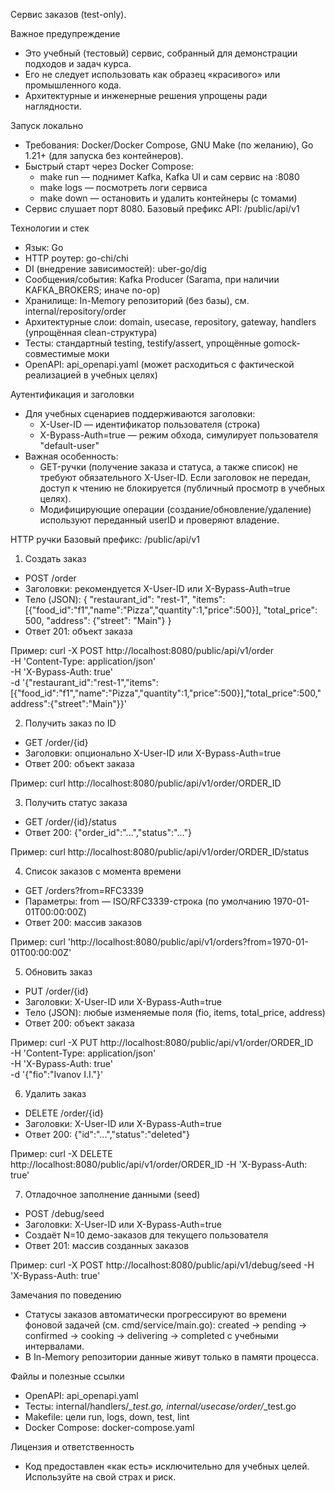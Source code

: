 Сервис заказов (test-only).

Важное предупреждение
- Это учебный (тестовый) сервис, собранный для демонстрации подходов и задач курса.
- Его не следует использовать как образец «красивого» или промышленного кода.
- Архитектурные и инженерные решения упрощены ради наглядности.

Запуск локально
- Требования: Docker/Docker Compose, GNU Make (по желанию), Go 1.21+ (для запуска без контейнеров).
- Быстрый старт через Docker Compose:
  - make run — поднимет Kafka, Kafka UI и сам сервис на :8080
  - make logs — посмотреть логи сервиса
  - make down — остановить и удалить контейнеры (с томами)
- Сервис слушает порт 8080. Базовый префикс API: /public/api/v1

Технологии и стек
- Язык: Go
- HTTP роутер: go-chi/chi
- DI (внедрение зависимостей): uber-go/dig
- Сообщения/события: Kafka Producer (Sarama, при наличии KAFKA_BROKERS; иначе no-op)
- Хранилище: In-Memory репозиторий (без базы), см. internal/repository/order
- Архитектурные слои: domain, usecase, repository, gateway, handlers (упрощённая clean-структура)
- Тесты: стандартный testing, testify/assert, упрощённые gomock-совместимые моки
- OpenAPI: api_openapi.yaml (может расходиться с фактической реализацией в учебных целях)

Аутентификация и заголовки
- Для учебных сценариев поддерживаются заголовки:
  - X-User-ID — идентификатор пользователя (строка)
  - X-Bypass-Auth=true — режим обхода, симулирует пользователя "default-user"
- Важная особенность:
  - GET-ручки (получение заказа и статуса, а также список) не требуют обязательного X-User-ID. Если заголовок не передан, доступ к чтению не блокируется (публичный просмотр в учебных целях).
  - Модифицирующие операции (создание/обновление/удаление) используют переданный userID и проверяют владение.

HTTP ручки
Базовый префикс: /public/api/v1

1) Создать заказ
- POST /order
- Заголовки: рекомендуется X-User-ID или X-Bypass-Auth=true
- Тело (JSON):
  {
    "restaurant_id": "rest-1",
    "items": [{"food_id":"f1","name":"Pizza","quantity":1,"price":500}],
    "total_price": 500,
    "address": {"street": "Main"}
  }
- Ответ 201: объект заказа

Пример:
  curl -X POST http://localhost:8080/public/api/v1/order \
       -H 'Content-Type: application/json' \
       -H 'X-Bypass-Auth: true' \
       -d '{"restaurant_id":"rest-1","items":[{"food_id":"f1","name":"Pizza","quantity":1,"price":500}],"total_price":500,"address":{"street":"Main"}}'

2) Получить заказ по ID
- GET /order/{id}
- Заголовки: опционально X-User-ID или X-Bypass-Auth=true
- Ответ 200: объект заказа

Пример:
  curl http://localhost:8080/public/api/v1/order/ORDER_ID

3) Получить статус заказа
- GET /order/{id}/status
- Ответ 200: {"order_id":"...","status":"..."}

Пример:
  curl http://localhost:8080/public/api/v1/order/ORDER_ID/status

4) Список заказов с момента времени
- GET /orders?from=RFC3339
- Параметры: from — ISO/RFC3339-строка (по умолчанию 1970-01-01T00:00:00Z)
- Ответ 200: массив заказов

Пример:
  curl 'http://localhost:8080/public/api/v1/orders?from=1970-01-01T00:00:00Z'

5) Обновить заказ
- PUT /order/{id}
- Заголовки: X-User-ID или X-Bypass-Auth=true
- Тело (JSON): любые изменяемые поля (fio, items, total_price, address)
- Ответ 200: объект заказа

Пример:
  curl -X PUT http://localhost:8080/public/api/v1/order/ORDER_ID \
       -H 'Content-Type: application/json' \
       -H 'X-Bypass-Auth: true' \
       -d '{"fio":"Ivanov I.I."}'

6) Удалить заказ
- DELETE /order/{id}
- Заголовки: X-User-ID или X-Bypass-Auth=true
- Ответ 200: {"id":"...","status":"deleted"}

Пример:
  curl -X DELETE http://localhost:8080/public/api/v1/order/ORDER_ID -H 'X-Bypass-Auth: true'

7) Отладочное заполнение данными (seed)
- POST /debug/seed
- Заголовки: X-User-ID или X-Bypass-Auth=true
- Создаёт N=10 демо-заказов для текущего пользователя
- Ответ 201: массив созданных заказов

Пример:
  curl -X POST http://localhost:8080/public/api/v1/debug/seed -H 'X-Bypass-Auth: true'

Замечания по поведению
- Статусы заказов автоматически прогрессируют во времени фоновой задачей (см. cmd/service/main.go): created → pending → confirmed → cooking → delivering → completed с учебными интервалами.
- В In-Memory репозитории данные живут только в памяти процесса.

Файлы и полезные ссылки
- OpenAPI: api_openapi.yaml
- Тесты: internal/handlers/*_test.go, internal/usecase/order/*_test.go
- Makefile: цели run, logs, down, test, lint
- Docker Compose: docker-compose.yaml

Лицензия и ответственность
- Код предоставлен «как есть» исключительно для учебных целей. Используйте на свой страх и риск.